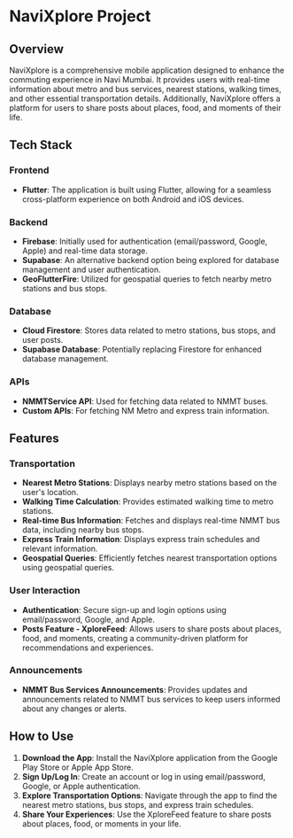 # NaviXplore Project

## Overview

NaviXplore is a comprehensive mobile application designed to enhance the commuting experience in Navi Mumbai. It provides users with real-time information about metro and bus services, nearest stations, walking times, and other essential transportation details. Additionally, NaviXplore offers a platform for users to share posts about places, food, and moments of their life.

## Tech Stack

### Frontend

- **Flutter**: The application is built using Flutter, allowing for a seamless cross-platform experience on both Android and iOS devices.

### Backend

- **Firebase**: Initially used for authentication (email/password, Google, Apple) and real-time data storage.
- **Supabase**: An alternative backend option being explored for database management and user authentication.
- **GeoFlutterFire**: Utilized for geospatial queries to fetch nearby metro stations and bus stops.

### Database

- **Cloud Firestore**: Stores data related to metro stations, bus stops, and user posts.
- **Supabase Database**: Potentially replacing Firestore for enhanced database management.

### APIs

- **NMMTService API**: Used for fetching data related to NMMT buses.
- **Custom APIs**: For fetching NM Metro and express train information.

## Features

### Transportation

- **Nearest Metro Stations**: Displays nearby metro stations based on the user's location.
- **Walking Time Calculation**: Provides estimated walking time to metro stations.
- **Real-time Bus Information**: Fetches and displays real-time NMMT bus data, including nearby bus stops.
- **Express Train Information**: Displays express train schedules and relevant information.
- **Geospatial Queries**: Efficiently fetches nearest transportation options using geospatial queries.

### User Interaction

- **Authentication**: Secure sign-up and login options using email/password, Google, and Apple.
- **Posts Feature - XploreFeed**: Allows users to share posts about places, food, and moments, creating a community-driven platform for recommendations and experiences.

### Announcements

- **NMMT Bus Services Announcements**: Provides updates and announcements related to NMMT bus services to keep users informed about any changes or alerts.

## How to Use

1. **Download the App**: Install the NaviXplore application from the Google Play Store or Apple App Store.
2. **Sign Up/Log In**: Create an account or log in using email/password, Google, or Apple authentication.
3. **Explore Transportation Options**: Navigate through the app to find the nearest metro stations, bus stops, and express train schedules.
4. **Share Your Experiences**: Use the XploreFeed feature to share posts about places, food, or moments in your life.

